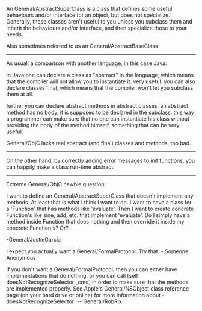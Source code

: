 

An General/AbstractSuperClass is a class that defines some useful behaviours and/or interface for an object, but does not specialize. Generally, these classes aren't useful to you unless you subclass them and inherit the behaviours and/or interface, and then specialize those to your needs.

Also sometimes referred to as an General/AbstractBaseClass

----

As usual: a comparison with another language, in this case Java:

In Java one can declare a class as "abstract" in the language, which means that the compiler will not allow you to instantiate it. very useful. you can also declare classes final, which means that the compiler won't let you subclass them at all.

further you can declare abstract methods in abstract classes. an abstract method has no body, it is supposed to be declared in the subclass. this way a programmer can make sure that no one can instantiate his class without providing the body of the method himself, something that can be very useful.

General/ObjC lacks real abstract (and final) classes and methods, too bad. 

----

On the other hand, by correctly adding error messages to init functions, you can happily make a class run-time abstract.

----

Extreme General/ObjC newbie question:

I want to define an General/AbstractSuperClass that doesn't implement any methods.  At least that is what I think I want to do.  I want to have a class for a 'Function' that has methods like 'evaluate'. Then I want to create concrete Function's like sine, add, etc. that implement 'evaluate'.  Do I simply have a method inside Function that does nothing and then override it inside my concrete Function's?  Or?

-General/JustinGarcia

I expect you actually want a General/FormalProtocol. Try that. - Someone Anonymous

If you don't want a General/FormalProtocol, then you can either have implementations that do nothing, or you can call [self doesNotRecognizeSelector:_cmd] in order to make sure that the methods are implemented properly. See Apple's General/NSObject class reference page (on your hard drive or online) for more information about -doesNotRecognizeSelector: -- General/RobRix